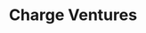 ---
layout: firm_page
title: "Charge Ventures"
id: "charge.vc"
permalink: "/chargeventurescharge.vc/"
website: "https://www.charge.vc/"
offices: "New York (United States)"
investment_stages: "Pre-Seed, Seed"
portfolio_companies: "Plenty"
portfolio_link: ""
investment_markets: "Low Code Tools, AI/ML, The Creator Economy, Marketplaces, D2C Healthcare, The Future of Work"
founded_year: "2015"
description: "Charge Ventures partners with exceptional founders at the very inception of their entrepreneurial journey. Their mission is to invest when others wait."
linkedin: "https://www.linkedin.com/company/charge-ventures"
twitter: ""
instagram: ""
team_page: ""
investor_type: "Venture Capital"
crunchbase: "https://www.crunchbase.com/organization/charge-ventures"
pitchbook: "https://pitchbook.com/profiles/investor/150238-99"

# SEO Optimization
meta_title: "Charge Ventures - VC Firm - projectstartups.com"
meta_description: "Charge Ventures, Charge Ventures partners with exceptional founders at the very inception of their entrepreneurial journey. Their mission is to invest when others wait..."
meta_keywords: "Charge Ventures, Low Code Tools, AI/ML, The Creator Economy, Marketplaces, D2C Healthcare, The Future of Work, VC firm, venture capital, startup investor, projectstartups.com"
canonical_url: "https://vc.projectstartups.com/chargeventurescharge.vc/"
---
